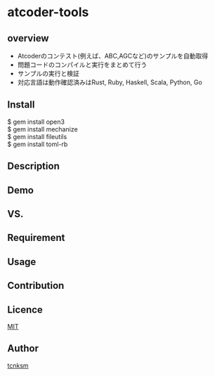 # atcoder-tools

## overview
  - Atcoderのコンテスト(例えば、ABC,AGCなど)のサンプルを自動取得
  - 問題コードのコンパイルと実行をまとめて行う
  - サンプルの実行と検証
  - 対応言語は動作確認済みはRust, Ruby, Haskell, Scala, Python, Go

## Install
  $ gem install open3  
  $ gem install mechanize  
  $ gem install fileutils  
  $ gem install toml-rb  
## Description

## Demo

## VS.

## Requirement

## Usage



## Contribution

## Licence

[MIT](https://github.com/tcnksm/tool/blob/master/LICENCE)

## Author

[tcnksm](https://github.com/tcnksm)
